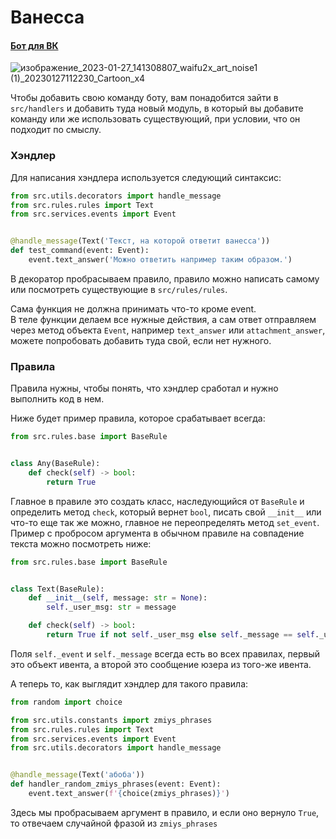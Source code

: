# Ванесса
#### [Бот для ВК](https://vk.com/vanessakapustovna "Группа бота в ВК")
![изображение_2023-01-27_141308807_waifu2x_art_noise1 (1)_20230127112230_Cartoon_x4](https://user-images.githubusercontent.com/106178214/215074764-2a59dbf8-ea81-4ad9-b58b-52ed37507764.png)

Чтобы добавить свою команду боту, вам понадобится зайти в `src/handlers` и 
добавить туда новый модуль, в который вы добавите команду или же использовать 
существующий, при условии, что он подходит по смыслу.

### Хэндлер
Для написания хэндлера используется следующий синтаксис:

```python
from src.utils.decorators import handle_message
from src.rules.rules import Text
from src.services.events import Event


@handle_message(Text('Текст, на которой ответит ванесса'))
def test_command(event: Event):
    event.text_answer('Можно ответить например таким образом.')
```
В декоратор пробрасываем правило, правило можно написать самому или посмотреть
существующие в `src/rules/rules`.

Сама функция не должна принимать что-то кроме event.<br>
В теле функции делаем все нужные действия, а сам ответ отправляем через метод
объекта `Event`, например `text_answer` или `attachment_answer`, можете 
попробовать добавить туда свой, если нет нужного.

### Правила

Правила нужны, чтобы понять, что хэндлер сработал и нужно выполнить код в нем.<br>

Ниже будет пример правила, которое срабатывает всегда:
```python
from src.rules.base import BaseRule


class Any(BaseRule):
    def check(self) -> bool:
        return True
```
Главное в правиле это создать класс, наследующийся от `BaseRule` и определить
метод `check`, который вернет `bool`, писать свой `__init__` или что-то еще так же
можно, главное не переопределять метод `set_event`. Пример с пробросом аргумента
в обычном правиле на совпадение текста можно посмотреть ниже:
```python
from src.rules.base import BaseRule


class Text(BaseRule):
    def __init__(self, message: str = None):
        self._user_msg: str = message

    def check(self) -> bool:
        return True if not self._user_msg else self._message == self._user_msg
```
Поля `self._event` и `self._message` всегда есть во всех правилах, первый это объект 
ивента, а второй это сообщение юзера из того-же ивента.

А теперь то, как выглядит хэндлер для такого правила:

```python
from random import choice

from src.utils.constants import zmiys_phrases
from src.rules.rules import Text
from src.services.events import Event
from src.utils.decorators import handle_message


@handle_message(Text('абоба'))
def handler_random_zmiys_phrases(event: Event):
    event.text_answer(f'{choice(zmiys_phrases)}')
```

Здесь мы пробрасываем аргумент в правило, и если оно вернуло `True`, то
отвечаем случайной фразой из `zmiys_phrases`
